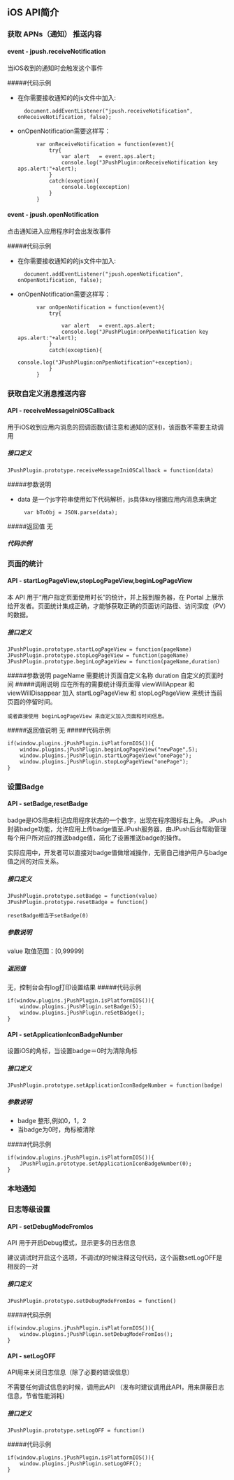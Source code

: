 ## iOS API简介

### 获取 APNs（通知） 推送内容

#### event - jpush.receiveNotification

当iOS收到的通知时会触发这个事件


#####代码示例

- 在你需要接收通知的的js文件中加入:
	           
		document.addEventListener("jpush.receiveNotification", onReceiveNotification, false);

- onOpenNotification需要这样写：
		
            var onReceiveNotification = function(event){
                try{
                    var alert   = event.aps.alert;
                    console.log("JPushPlugin:onReceiveNotification key aps.alert:"+alert);
                }
                catch(exeption){
                    console.log(exception)
                }
            }
  
#### event - jpush.openNotification

点击通知进入应用程序时会出发改事件

#####代码示例

- 在你需要接收通知的的js文件中加入:
	           
		document.addEventListener("jpush.openNotification", onOpenNotification, false);

- onOpenNotification需要这样写：
		
            var onOpenNotification = function(event){
                try{
                    
                    var alert   = event.aps.alert;
                    console.log("JPushPlugin:onPpenNotification key aps.alert:"+alert);
                }
                catch(exception){
                    console.log("JPushPlugin:onPpenNotification"+exception);
                }
            }




### 获取自定义消息推送内容

#### API - receiveMessageIniOSCallback

用于iOS收到应用内消息的回调函数(请注意和通知的区别)，该函数不需要主动调用

##### 接口定义

	JPushPlugin.prototype.receiveMessageIniOSCallback = function(data)

#####参数说明

- data 	是一个js字符串使用如下代码解析，js具体key根据应用内消息来确定
	
		var bToObj = JSON.parse(data);
		
#####返回值
无

#####  代码示例


### 页面的统计
#### API - startLogPageView,stopLogPageView,beginLogPageView

本 API 用于“用户指定页面使用时长”的统计，并上报到服务器，在 Portal 上展示给开发者。页面统计集成正确，才能够获取正确的页面访问路径、访问深度（PV）的数据。

##### 接口定义
	JPushPlugin.prototype.startLogPageView = function(pageName)
	JPushPlugin.prototype.stopLogPageView = function(pageName)
	JPushPlugin.prototype.beginLogPageView = function(pageName,duration)
#####参数说明
pageName 需要统计页面自定义名称
duration 自定义的页面时间
#####调用说明
应在所有的需要统计得页面得 viewWillAppear 和 viewWillDisappear 加入 startLogPageView 和 stopLogPageView 来统计当前页面的停留时间。

	或者直接使用 beginLogPageView 来自定义加入页面和时间信息。
#####返回值说明
无
#####代码示例

	if(window.plugins.jPushPlugin.isPlatformIOS()){
		window.plugins.jPushPlugin.beginLogPageView("newPage",5);
		window.plugins.jPushPlugin.startLogPageView("onePage");
		window.plugins.jPushPlugin.stopLogPageView("onePage");
	}
### 设置Badge
#### API - setBadge,resetBadge

badge是iOS用来标记应用程序状态的一个数字，出现在程序图标右上角。 JPush封装badge功能，允许应用上传badge值至JPush服务器，由JPush后台帮助管理每个用户所对应的推送badge值，简化了设置推送badge的操作。

实际应用中，开发者可以直接对badge值做增减操作，无需自己维护用户与badge值之间的对应关系。
##### 接口定义

	JPushPlugin.prototype.setBadge = function(value)
	JPushPlugin.prototype.resetBadge = function()

`resetBadge相当于setBadge(0)`
##### 参数说明
value 取值范围：[0,99999]
##### 返回值
无，控制台会有log打印设置结果
#####代码示例

	if(window.plugins.jPushPlugin.isPlatformIOS()){
		window.plugins.jPushPlugin.setBadge(5);
		window.plugins.jPushPlugin.reSetBadge();
	}

#### API - setApplicationIconBadgeNumber

设置iOS的角标，当设置badge＝0时为清除角标

##### 接口定义

	JPushPlugin.prototype.setApplicationIconBadgeNumber = function(badge)
	
##### 参数说明

- badge 整形,例如0，1，2
- 当badge为0时，角标被清除

#####代码示例

	if(window.plugins.jPushPlugin.isPlatformIOS()){
		JPushPlugin.prototype.setApplicationIconBadgeNumber(0);
	}


### 本地通知

### 日志等级设置
#### API - setDebugModeFromIos
API 用于开启Debug模式，显示更多的日志信息

建议调试时开启这个选项，不调试的时候注释这句代码，这个函数setLogOFF是相反的一对
##### 接口定义

	JPushPlugin.prototype.setDebugModeFromIos = function()
	
#####代码示例

	if(window.plugins.jPushPlugin.isPlatformIOS()){
		window.plugins.jPushPlugin.setDebugModeFromIos();
	}

#### API - setLogOFF

API用来关闭日志信息（除了必要的错误信息）

不需要任何调试信息的时候，调用此API （发布时建议调用此API，用来屏蔽日志信息，节省性能消耗)

##### 接口定义 

	JPushPlugin.prototype.setLogOFF = function()

#####代码示例

	if(window.plugins.jPushPlugin.isPlatformIOS()){
		window.plugins.jPushPlugin.setLogOFF();
	}

